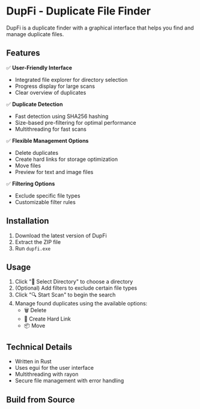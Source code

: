 # DupFi - Duplicate File Finder

DupFi is a  duplicate finder with a graphical interface that helps you find and manage duplicate files.

## Features

✅ **User-Friendly Interface**  
- Integrated file explorer for directory selection  
- Progress display for large scans  
- Clear overview of duplicates  

✅ **Duplicate Detection**  
- Fast detection using SHA256 hashing  
- Size-based pre-filtering for optimal performance  
- Multithreading for fast scans  

✅ **Flexible Management Options**  
- Delete duplicates  
- Create hard links for storage optimization  
- Move files  
- Preview for text and image files  

✅ **Filtering Options**  
- Exclude specific file types  
- Customizable filter rules  

## Installation

1. Download the latest version of DupFi  
2. Extract the ZIP file  
3. Run `dupfi.exe`  

## Usage

1. Click "📁 Select Directory" to choose a directory  
2. (Optional) Add filters to exclude certain file types  
3. Click "🔍 Start Scan" to begin the search  
4. Manage found duplicates using the available options:  
   - 🗑️ Delete  
   - 🔗 Create Hard Link  
   - 📦 Move  

## Technical Details

- Written in Rust  
- Uses egui for the user interface  
- Multithreading with rayon  
- Secure file management with error handling  

## Build from Source
